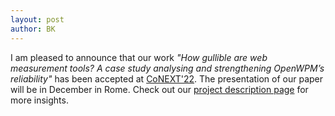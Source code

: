 ```yaml
---
layout: post
author: BK
---
```

I am pleased to announce that our work _"How gullible are web measurement tools? A case study analysing and strengthening OpenWPM’s reliability"_ has been accepted at [CoNEXT'22](https://conferences2.sigcomm.org/co-next/2022/). The presentation of our paper will be in December in Rome. Check out our [project description page](./openwpm-reliability) for more insights. 